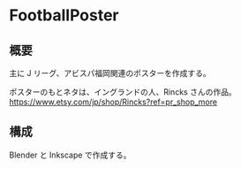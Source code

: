# FootballPoster

## 概要

主に J リーグ、アビスパ福岡関連のポスターを作成する。

ポスターのもとネタは、イングランドの人、Rincks さんの作品。
https://www.etsy.com/jp/shop/Rincks?ref=pr_shop_more

## 構成

Blender と Inkscape で作成する。
